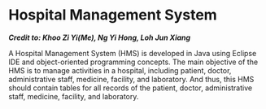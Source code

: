 # Hospital Management System

***Credit to: Khoo Zi Yi(Me), Ng Yi Hong, Loh Jun Xiang***

A Hospital Management System (HMS) is developed in Java using Eclipse IDE and object-oriented programming concepts. The main objective of the HMS is to manage activities in a hospital, including patient, doctor, administrative staff, medicine, facility, and laboratory. And thus, this HMS should contain tables for all records of the patient, doctor, 
administrative staff, medicine, facility, and laboratory.

